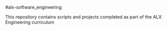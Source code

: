 #alx-software_engineering

This repository contains scripts and projects completed as part of the ALX Engineering  curriculum
